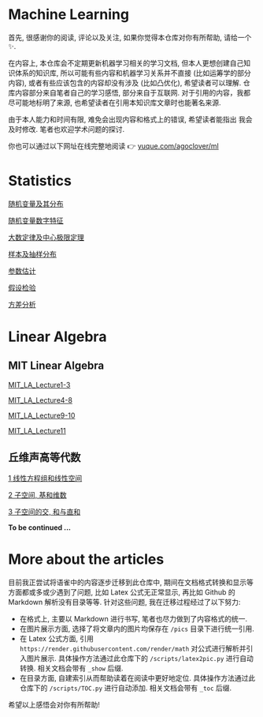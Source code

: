 # Machine Learning

首先, 很感谢你的阅读, 评论以及关注, 如果你觉得本仓库对你有所帮助, 请给一个✨.

在内容上, 本仓库会不定期更新机器学习相关的学习文档, 但本人更想创建自己知识体系的知识库, 所以可能有些内容和机器学习关系并不直接 (比如运筹学的部分内容), 或者有些应该包含的内容却没有涉及 (比如凸优化), 希望读者可以理解. 仓库内容部分来自笔者自己的学习感悟, 部分来自于互联网. 对于引用的内容，我都尽可能地标明了来源, 也希望读者在引用本知识库文章时也能著名来源. 

由于本人能力和时间有限, 难免会出现内容和格式上的错误, 希望读者能指出 我会及时修改. 笔者也欢迎学术问题的探讨.

你也可以通过以下网址在线完整地阅读 👉  [yuque.com/agoclover/ml](https://www.yuque.com/agoclover/ml)

# Statistics

[随机变量及其分布](Statistics/随机变量及其分布_show_toc.md)

[随机变量数字特征](Statistics/随机变量数字特征_show_toc.md)

[大数定律及中心极限定理](Statistics/大数定律及中心极限定理_show_toc.md)

[样本及抽样分布](Statistics/样本及抽样分布_show_toc.md)

[参数估计](Statistics/参数估计_show_toc.md)

[假设检验](Statistics/假设检验_show_toc.md)

[方差分析](Statistics/方差分析_show_toc.md)

# Linear Algebra

## MIT Linear Algebra

[MIT_LA_Lecture1-3](https://htmlpreview.github.io/?https://github.com/agoclover/machine-learning/blob/master/LinearAlgebra/MIT_LA_Lecture1-3.html#%E4%B8%A4%E7%A7%8D%E6%B6%88%E5%85%83%E6%B3%95)

[MIT_LA_Lecture4-8](http://htmlpreview.github.io/?https://github.com/agoclover/machine-learning/blob/master/LinearAlgebra/MIT_LA_Lecture4-8.html)

[MIT_LA_Lecture9-10](http://htmlpreview.github.io/?https://github.com/agoclover/machine-learning/blob/master/LinearAlgebra/MIT_LA_Lecture9-10.html)

[MIT_LA_Lecture11](http://htmlpreview.github.io/?https://github.com/agoclover/machine-learning/blob/master/LinearAlgebra/MIT_LA_Lecture11.html)

## 丘维声高等代数

[1 线性方程组和线性空间](http://htmlpreview.github.io/?https://github.com/agoclover/machine-learning/blob/master/LinearAlgebra/%E7%BA%BF%E6%80%A7%E7%A9%BA%E9%97%B4%E7%9F%A5%E8%AF%86%E6%A2%B3%E7%90%861.html)

[2 子空间, 基和维数](http://htmlpreview.github.io/?https://github.com/agoclover/machine-learning/blob/master/LinearAlgebra/%E7%BA%BF%E6%80%A7%E7%A9%BA%E9%97%B4%E7%9F%A5%E8%AF%86%E6%A2%B3%E7%90%862.html)

[3 子空间的交, 和与直和](http://htmlpreview.github.io/?https://github.com/agoclover/machine-learning/blob/master/LinearAlgebra/%E7%BA%BF%E6%80%A7%E7%A9%BA%E9%97%B4%E7%9F%A5%E8%AF%86%E6%A2%B3%E7%90%863.html)



**To be continued ...**



# More about the articles

目前我正尝试将语雀中的内容逐步迁移到此仓库中, 期间在文档格式转换和显示等方面都或多或少遇到了问题, 比如 Latex 公式无正常显示, 再比如 Github 的 Markdown 解析没有目录等等. 针对这些问题, 我在迁移过程经过了以下努力:

- 在格式上, 主要以 Markdown 进行书写, 笔者也尽力做到了内容格式的统一. 
- 在图片展示方面, 选择了将文章内的图片均保存在 `/pics` 目录下进行统一引用.
- 在 Latex 公式方面, 引用 `https://render.githubusercontent.com/render/math` 对公式进行解析并引入图片展示. 具体操作方法通过此仓库下的 `/scripts/latex2pic.py` 进行自动转换. 相关文档会带有 `_show` 后缀.
- 在目录方面, 自建索引从而帮助读着在阅读中更好地定位. 具体操作方法通过此仓库下的  `/scripts/TOC.py`  进行自动添加. 相关文档会带有 `_toc` 后缀.

希望以上感悟会对你有所帮助!